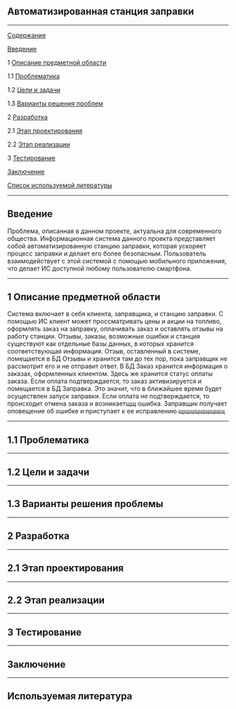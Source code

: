 ## Автоматизированная станция заправки

***

[Содержание](#содержание)

[Введение](#введение)

1 [Описание предметной области](#предметная_область)

1.1 [Проблематика](#проблематика)

1.2 [Цели и задачи](#цели_и_задачи)

1.3 [Варианты решения проблем](#решение_проблем)

2 [Разработка](#разработка)

2.1 [Этап проектирования](#проектирование)

2.2 [Этап реализации](#реализация)

3 [Тестирование](#тестирование)

[Заключение](#заключение)

[Список используемой литературы](#ссылки)

***

## Введение <a name="введение"></a>
Проблема, описанная в данном проекте, актуальна для современного общества. Информационная система данного проекта представляет собой автоматизированную станцию заправки, которая ускоряет процесс заправки и делает его более безопасным. Пользователь взаимодействует с этой системой с помощью мобильного приложения, что делает ИС доступной любому пользователю смартфона. 

***
## 1 Описание предметной области <a name="предметная_область"></a>
Система включает в себя клиента, заправщика, и станцию заправки. С помощью ИС клиент может проссматривать цены и акции на топливо, оформлять заказ на заправку, оплачивать заказ и оставлять отзывы на работу станции. Отзывы, заказы, возможные ошибки и станция существуют как отдельные базы данных, в которых хранится соответствующая информация. Отзыв, оставленный в системе, помещается в БД Отзывы и хранится там до тех пор, пока заправщик не рассмотрит его и не отправит ответ. В БД Заказ хранится информация о заказах, оформленных клиентом. Здесь же хранится статус оплаты заказа. Если оплата подтверждается, то заказ активизируется и помещается в БД Заправка. Это значит, что в ближайшее время будет осуществлен запуск заправки. Если оплата не подтверждается, то происходит отмена заказа и возникаетщщ ошибка. Заправщик получает оповещение об ошибке и приступает к ее исправлению.щщщщщщщщщ

***
## 1.1 Проблематика <a name="проблематика"></a>
***
## 1.2 Цели и задачи <a name="цели_и_задачи"></a>
***
## 1.3 Варианты решения проблемы <a name="проблемы_решения_проблемы"></a>
***
## 2 Разработка <a name="разработка"></a>
***
## 2.1 Этап проектирования <a name="этап_проектирования"></a>
***
## 2.2 Этап реализации <a name="реализация"></a>
***
## 3 Тестирование <a name="тестирование"></a>
*** 
## Заключение <a name="заключение"></a>
***
## Используемая литература <a name="используемая_литература"></a>



